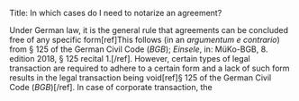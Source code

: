 Title: In which cases do I need to notarize an agreement?

Under German law, it is the general rule that agreements can be concluded free of any specific form[ref]This follows (in an _argumentum e contrario_) from § 125 of the German Civil Code (_BGB_); _Einsele_, in: MüKo-BGB, 8. edition 2018, § 125 recital 1.[/ref]. However, certain types of legal transaction are required to adhere to a certain form and a lack of such form results in the legal transaction being void[ref]§ 125 of the German Civil Code (_BGB_)[/ref]. In case of corporate transaction, the 